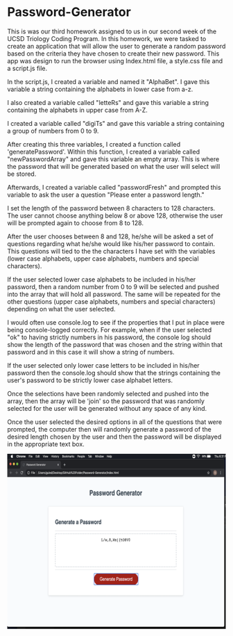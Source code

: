 # Password-Generator

This is was our third homework assigned to us in our second week of the UCSD Triology Coding Program. In this homework, we were tasked to create an application that will allow the user to generate a random password based on the criteria they have chosen to create their new password. This app was design to run the browser using Index.html file, a style.css file and a script.js file. 

In the script.js, I created a variable and named it "AlphaBet". I gave this variable a string containing the alphabets in lower case from a-z. 

I also created a variable called "letteRs" and gave this variable a string containing the alphabets in upper case from A-Z. 

I created a variable called "digiTs" and gave this variable a string containing a group of numbers from 0 to 9. 

After creating this three variables, I created a function called 'generatePassword'. Within this function, I created a variable called "newPasswordArray" and gave this variable an empty array. This is where the password that will be generated based on what the user will select will be stored.

Afterwards, I created a variable called "passwordFresh" and prompted this variable to ask the user a question "Please enter a password length." 

I set the length of the password between 8 characters to 128 characters. The user cannot choose anything below 8 or above 128, otherwise the user will be prompted again to choose from 8 to 128. 

After the user chooses between 8 and 128, he/she will be asked a set of questions regarding what he/she would like his/her password to contain. This questions will tied to the the characters I have set with the variables (lower case alphabets, upper case alphabets, numbers and special characters).

If the user selected lower case alphabets to be included in his/her password, then a random number from 0 to 9 will be selected and pushed into the array that will hold all password. The same will be repeated for the other questions (upper case alphabets, numbers and special characters) depending on what the user selected. 

I would often use console.log to see if the properties that I put in place were being console-logged correctly. For example, when if the user selected "ok" to having strictly numbers in his password, the console log should show the length of the password that was chosen and the string within that password and in this case it will show a string of numbers. 

If the user selected only lower case letters to be included in his/her password then the console.log should show that the strings containing the user's password to be strictly lower case alphabet letters. 

Once the selections have been randomly selected and pushed into the array, then the array will be 'join' so the password that was randomly selected for the user will be generated without any space of any kind. 

Once the user selected the desired options in all of the questions that were prompted, the computer then will randomly generate a password of the desired length chosen by the user and then the password will be displayed in the appropriate text box. 

<img src="images/picture4.png" alt="">